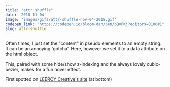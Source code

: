 ```yaml
---
title: "attr shuffle"
date: '2018-11-04'
image: "images/gifs/attr-shuffle-nov-04-2018.gif"
codepen_link: "https://codepen.io/bloom-dan/pen/pQvPKj?editors=0100#1"
slug: attr-shuffle
---
```


Often times, I just set the "content" in pseudo elements to an empty string. It can be an annoying 'gotcha'. Here, however we set it to a data attribute on the html object.

This, paired with some hide/show z-indexing and the always lovely cubic-bezier, makes for a fun hover effect.

First spotted on [LEEROY Creative's site](https://www.leeroy.ca/en) (at bottom)
